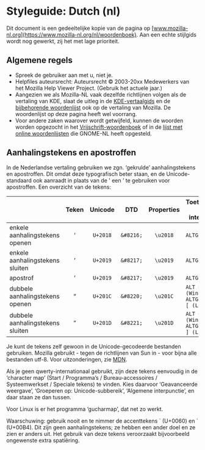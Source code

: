 # Styleguide: Dutch (nl)

Dit document is een gedeeltelijke kopie van de pagina op [www.mozilla-nl.org](https://www.mozilla-nl.org/nl/woordenboek). Aan een echte stijlgids wordt nog gewerkt, zij het met lage prioriteit.

## Algemene regels

* Spreek de gebruiker aan met u, niet je.
* Helpfiles auteursrecht: Auteursrecht © 2003-20xx Medewerkers van het Mozilla Help Viewer Project. (Gebruik het actuele jaar.)
* Aangezien we als Mozilla-NL vaak dezelfde richtlijnen volgen als de vertaling van KDE, slaat de uitleg in de [KDE-vertaalgids](https://kde.nl/content/vertaalgids) en de [bijbehorende woordenlijst](https://kde.nl/node/386) ook op de vertaling van Mozilla. De woordenlijst op deze pagina heeft wel voorrang.
* Voor andere zaken waarover wordt getwijfeld, kunnen de woorden worden opgezocht in het [Vrijschrift-woordenboek](https://vertaling.vrijschrift.org/woordenboek) of in de [lijst met online woordenlijsten](https://wiki.gnome.org/GnomeNederlands/Woordenlijst) die GNOME-NL heeft opgesteld.

## Aanhalingstekens en apostroffen

In de Nederlandse vertaling gebruiken we zgn. ‘gekrulde’ aanhalingstekens en apostroffen. Dit omdat deze typografisch beter staan, en de Unicode-standaard ook aanraadt in plaats van de ' een ’ te gebruiken voor apostroffen. Een overzicht van de tekens:

|    |Teken |	Unicode |	DTD |	Properties |	Toetscombinatie (qwerty internationaal)|
| -- |:----:|:-------:|:---:|:----------:| ---------------------------------------|
|enkele aanhalingstekens openen |	‘ |	`U+2018` |	`&#8216;` |	`\u2018` |	`ALTGR + 9`|
|enkele aanhalingstekens sluiten |	’ |	`U+2019` |	`&#8217;` |	`\u2019` |	`ALTGR + 0`|
|apostrof |	’ |	`U+2019` |	`&#8217;` |	`\u2019` |	`ALTGR + 0`|
|dubbele aanhalingstekens openen |	“ |	`U+201C` |	`&#8220;` |	`\u201C` |	`ALT + 0147 (Windows) / ALTGR + SHIFT + [ (Linux)`|
|dubbele aanhalingstekens sluiten |	” |	`U+201D` |	`&#8221;` |	`\u201D` |	`ALT + 0148 (Windows) / ALTGR + SHIFT + ] (Linux)`|

Je kunt de tekens zelf gewoon in de Unicode-gecodeerde bestanden gebruiken. Mozilla gebruikt - tegen de richtlijnen van Sun in - voor bijna alle bestanden utf-8. Voor uitzonderingen, zie [MDN](https://developer.mozilla.org/en-US/docs/Mozilla/Localization/Encodings_for_localization_files).

Als je geen qwerty-internationaal gebruikt, zijn deze tekens eenvoudig in de ‘character map’ (Start / Programma’s / Bureau-accessoires / Systeemwerkset / Speciale tekens) te vinden. Kies daarvoor ‘Geavanceerde weergave’, ‘Groeperen op: Unicode-subbereik’, ‘Algemene interpunctie’, en daar staan ze dan tussen.

Voor Linux is er het programma ‘gucharmap’, dat net zo werkt.

Waarschuwing:
gebruik nooit en te nimmer de accenttekens ` (U+0060) en ´ (U+00B4). Dit zijn geen aanhalingstekens; ze hebben een ander doel en ze zien er anders uit. Het gebruik van deze tekens veroorzaakt bijvoorbeeld ongewenste extra spatiëring.
